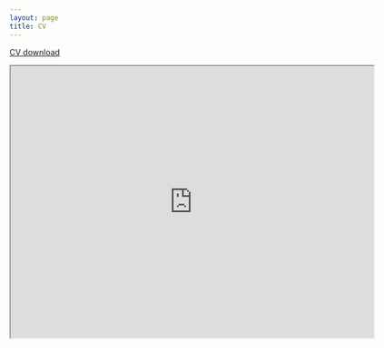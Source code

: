 ```yaml
---
layout: page
title: CV
---
```

[CV download](https://www.dropbox.com/s/09b479jpab6ozks/cv.pdf?dl=0)

<iframe height="480" src="https://www.dropbox.com/s/09b479jpab6ozks/cv.pdf?dl=0" width="640"></iframe>


